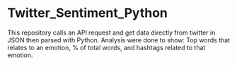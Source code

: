 # Twitter_Sentiment_Python
This repository calls an API request and get data directly from twitter in JSON then parsed with Python. Analysis were done to show:
Top words that relates to an emotion, % of total words, and hashtags related to that emotion.
